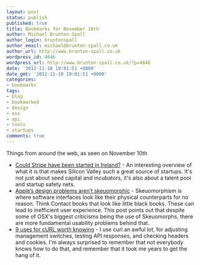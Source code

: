 ```yaml
---
layout: post
status: publish
published: true
title: Bookmarks for November 10th
author: Michael Brunton-Spall
author_login: bruntonspall
author_email: michael@brunton-spall.co.uk
author_url: http://www.brunton-spall.co.uk
wordpress_id: 4646
wordpress_url: http://www.brunton-spall.co.uk/?p=4646
date: '2012-11-10 19:01:51 +0000'
date_gmt: '2012-11-10 19:01:51 +0000'
categories:
- bookmarks
tags:
- blog
- bookmarked
- design
- osx
- api
- tools
- startups
comments: true
---
```

<p>Things from around the web, as seen on November 10th</p>
<ul>
<li><a href="http://patrickcollison.com/post/stripe-ireland">Could Stripe have been started in Ireland?</a> - An interesting overview of what it is that makes Silicon Valley such a great source of startups.  It&#039;s not just about seed capital and incubators, it&#039;s also about a talent pool and startup safety nets.</li>
<li><a href="http://counternotions.com/2012/11/05/sirjony/">Apple&rsquo;s design problems aren&rsquo;t skeuomorphic</a> - Skeuomorphism is where software interfaces look like their physical counterparts for no reason.  Think Contact books that look like little black books.  These can lead to inefficient user experience.  This post points out that despite some of OSX&#039;s biggest criticisms being the use of Skeuomorphs, there are more fundamental usability problems behind that.</li>
<li><a href="https://httpkit.com/resources/HTTP-from-the-Command-Line/">9 uses for cURL worth knowing</a> - I use curl an awful lot, for adjusting management switches, testing API responses, and checking headers and cookies.  I&#039;m always surprised to remember that not everybody knows how to do that, and remember that it took me years to get the hang of it.</li>
</ul>
